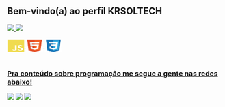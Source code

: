 ## Bem-vindo(a) ao perfil KRSOLTECH

 <div>
   <a href="https://github.com/krsoltech">
   <img height="170em" src="https://github-readme-stats.vercel.app/api?username=Krsoltech&show_icons=true&theme=github_dark&include_all_commits=true&count_private=true"/>
   <img height="170em" src="https://github-readme-stats.vercel.app/api/top-langs/?username=Krsoltech&layout=compact&langs_count=6&theme=github_dark"/>
</div>
    
<div style="display: inline_block"><br>
  <img align="center" alt="Js" height="30" width="40" src="https://raw.githubusercontent.com/devicons/devicon/master/icons/javascript/javascript-plain.svg">
  <img align="center" alt="HTML" height="30" width="40" src="https://raw.githubusercontent.com/devicons/devicon/master/icons/html5/html5-original.svg">
  <img align="center" alt="CSS" height="30" width="40" src="https://raw.githubusercontent.com/devicons/devicon/master/icons/css3/css3-original.svg">
</div>
 
<br>
 
### Pra conteúdo sobre programação me segue a gente nas redes abaixo!
 
<div> 
  <a href="https://www.linkedin.com/in/kenny-rocha" target="_blank"><img src="https://img.shields.io/badge/-LinkedIn-%230077B5?style=for-the-badge&logo=linkedin&logoColor=white" target="_blank"></a>
  <a href="https://instagram.com/krsoltech" target="_blank"><img src="https://img.shields.io/badge/-Instagram-%23E4405F?style=for-the-badge&logo=instagram&logoColor=white" target="_blank"></a>
  <a href = "mailto:krsoltech@outlook.com"><img src="https://img.shields.io/badge/-Email-%23333?style=for-the-badge&logo=gmail&logoColor=white" target="_blank"></a> 
</div>
